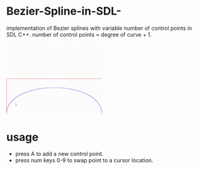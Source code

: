 # Bezier-Spline-in-SDL-
implementation of Bezier splines with variable number of control points in SDL C++.
number of control points =  degree of curve + 1.

 <img src="https://github.com/dhavalraj007/Bezier-Spline-in-SDL-/blob/master/SDL%20app%202021-06-08%2010-35-04.gif" alt=".gif showing screenCapture of app" width="250"/>

# usage
 * press A to add a new control point.
 * press num keys 0-9 to swap point to a cursor location.
